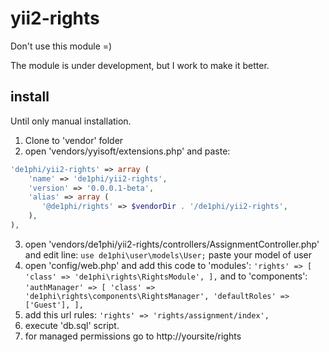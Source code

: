 yii2-rights
===========

Don't use this module =) 

The module is under development, but I work to make it better.

install
--------

Until only manual installation.

1. Clone to 'vendor' folder
2. open 'vendors/yyisoft/extensions.php' and paste:
```php
'de1phi/yii2-rights' => array (
    'name' => 'de1phi/yii2-rights',
    'version' => '0.0.0.1-beta',
    'alias' => array (
       '@de1phi/rights' => $vendorDir . '/de1phi/yii2-rights',
    ),
),
```
3. open 'vendors/de1phi/yii2-rights/controllers/AssignmentController.php' and edit line:
`use de1phi\user\models\User;`
paste your model of user
4. open 'config/web.php' and add this code to 'modules':
`'rights' => [
    'class' => 'de1phi\rights\RightsModule',
],`
and to 'components':
`
'authManager' => [
    'class' => 'de1phi\rights\components\RightsManager',
    'defaultRoles' => ['Guest'],
],
`
5. add this url rules:
`'rights' => 'rights/assignment/index',`
6. execute 'db.sql' script.
7. for managed permissions go to http://yoursite/rights
